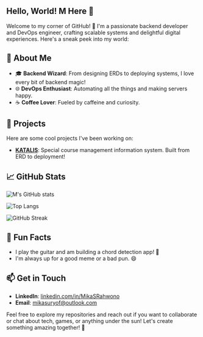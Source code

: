 ## Hello, World! M Here 👋

Welcome to my corner of GitHub! 🎉 I'm a passionate backend developer and DevOps engineer, crafting scalable systems and delightful digital experiences. Here's a sneak peek into my world:

## 🚀 About Me

- 🎓 **Backend Wizard**: From designing ERDs to deploying systems, I love every bit of backend magic!
- 🌐 **DevOps Enthusiast**: Automating all the things and making servers happy.
- ☕ **Coffee Lover**: Fueled by caffeine and curiosity.

## 🌟 Projects

Here are some cool projects I've been working on:

- **[KATALIS](https://github.com/MikaSRahwono/katalis)**: Special course management information system. Built from ERD to deployment!


## 📈 GitHub Stats

![M's GitHub stats](https://github-readme-stats.vercel.app/api?username=MikaSRahwono&show_icons=true&theme=radical)

![Top Langs](https://github-readme-stats.vercel.app/api/top-langs/?username=MikaSRahwono&layout=compact&theme=radical)

![GitHub Streak](https://github-readme-streak-stats.herokuapp.com/?user=MikaSRahwono&theme=radical)

<!--START_SECTION:waka-->
<!--END_SECTION:waka-->

## 🎵 Fun Facts

- I play the guitar and am building a chord detection app! 🎸
- I'm always up for a good meme or a bad pun. 😄

## 📫 Get in Touch

- **LinkedIn**: [linkedin.com/in/MikaSRahwono](https://linkedin.com/in/mikasrahwono)
- **Email**: [mikasuryof@outlook.com](mailto:mikasuryof@outlook.com)

Feel free to explore my repositories and reach out if you want to collaborate or chat about tech, games, or anything under the sun! Let's create something amazing together! 🚀
